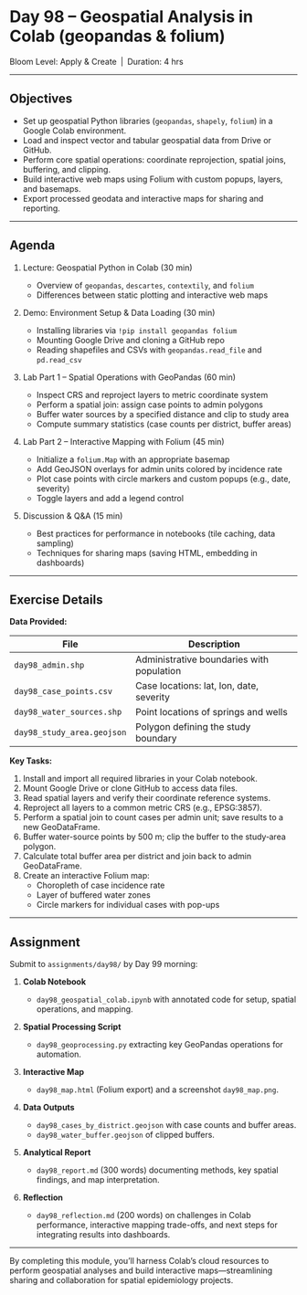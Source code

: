 # **Day 98 – Geospatial Analysis in Colab (geopandas & folium)**
  
Bloom Level: Apply & Create | Duration: 4 hrs  

---

## Objectives  

- Set up geospatial Python libraries (`geopandas`, `shapely`, `folium`) in a Google Colab environment.  
- Load and inspect vector and tabular geospatial data from Drive or GitHub.  
- Perform core spatial operations: coordinate reprojection, spatial joins, buffering, and clipping.  
- Build interactive web maps using Folium with custom popups, layers, and basemaps.  
- Export processed geodata and interactive maps for sharing and reporting.  

---

## Agenda  

1. Lecture: Geospatial Python in Colab (30 min)  
   - Overview of `geopandas`, `descartes`, `contextily`, and `folium`  
   - Differences between static plotting and interactive web maps  

2. Demo: Environment Setup & Data Loading (30 min)  
   - Installing libraries via `!pip install geopandas folium`  
   - Mounting Google Drive and cloning a GitHub repo  
   - Reading shapefiles and CSVs with `geopandas.read_file` and `pd.read_csv`  

3. Lab Part 1 – Spatial Operations with GeoPandas (60 min)  
   - Inspect CRS and reproject layers to metric coordinate system  
   - Perform a spatial join: assign case points to admin polygons  
   - Buffer water sources by a specified distance and clip to study area  
   - Compute summary statistics (case counts per district, buffer areas)  

4. Lab Part 2 – Interactive Mapping with Folium (45 min)  
   - Initialize a `folium.Map` with an appropriate basemap  
   - Add GeoJSON overlays for admin units colored by incidence rate  
   - Plot case points with circle markers and custom popups (e.g., date, severity)  
   - Toggle layers and add a legend control  

5. Discussion & Q&A (15 min)  
   - Best practices for performance in notebooks (tile caching, data sampling)  
   - Techniques for sharing maps (saving HTML, embedding in dashboards)  

---

## Exercise Details  

**Data Provided:**  

| File                     | Description                                 |
|--------------------------|---------------------------------------------|
| `day98_admin.shp`        | Administrative boundaries with population   |
| `day98_case_points.csv`  | Case locations: lat, lon, date, severity    |
| `day98_water_sources.shp`| Point locations of springs and wells        |
| `day98_study_area.geojson`| Polygon defining the study boundary        |

**Key Tasks:**  
1. Install and import all required libraries in your Colab notebook.  
2. Mount Google Drive or clone GitHub to access data files.  
3. Read spatial layers and verify their coordinate reference systems.  
4. Reproject all layers to a common metric CRS (e.g., EPSG:3857).  
5. Perform a spatial join to count cases per admin unit; save results to a new GeoDataFrame.  
6. Buffer water-source points by 500 m; clip the buffer to the study‐area polygon.  
7. Calculate total buffer area per district and join back to admin GeoDataFrame.  
8. Create an interactive Folium map:  
   - Choropleth of case incidence rate  
   - Layer of buffered water zones  
   - Circle markers for individual cases with pop-ups  

---

## Assignment  

Submit to `assignments/day98/` by Day 99 morning:  

1. **Colab Notebook**  
   - `day98_geospatial_colab.ipynb` with annotated code for setup, spatial operations, and mapping.  

2. **Spatial Processing Script**  
   - `day98_geoprocessing.py` extracting key GeoPandas operations for automation.  

3. **Interactive Map**  
   - `day98_map.html` (Folium export) and a screenshot `day98_map.png`.  

4. **Data Outputs**  
   - `day98_cases_by_district.geojson` with case counts and buffer areas.  
   - `day98_water_buffer.geojson` of clipped buffers.  

5. **Analytical Report**  
   - `day98_report.md` (300 words) documenting methods, key spatial findings, and map interpretation.  

6. **Reflection**  
   - `day98_reflection.md` (200 words) on challenges in Colab performance, interactive mapping trade-offs, and next steps for integrating results into dashboards.  

---

By completing this module, you’ll harness Colab’s cloud resources to perform geospatial analyses and build interactive maps—streamlining sharing and collaboration for spatial epidemiology projects.

